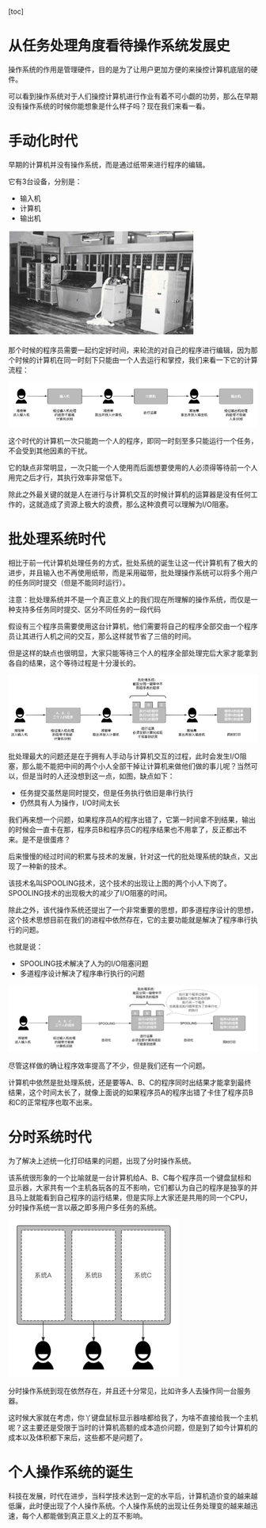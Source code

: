 [toc]

# 从任务处理角度看待操作系统发展史

操作系统的作用是管理硬件，目的是为了让用户更加方便的来操控计算机底层的硬件。

可以看到操作系统对于人们操控计算机进行作业有着不可小觑的功劳，那么在早期没有操作系统的时候你能想象是什么样子吗？现在我们来看一看。

# 手动化时代

早期的计算机并没有操作系统，而是通过纸带来进行程序的编辑。

它有3台设备，分别是：

- 输入机
- 计算机
- 输出机

![img](images/eb54a91dea9ca9c9dacaa0b587f82c27.png)

那个时候的程序员需要一起约定好时间，来轮流的对自己的程序进行编辑，因为那个时候的计算机在同一时刻下只能由一个人去运行和掌控，我们来看一下它的计算流程：

![image-20210630134129418](images/c45596d6a811d5cd4220257e4f6d1e76.png)

这个时代的计算机一次只能跑一个人的程序，即同一时刻至多只能运行一个任务，不会受到其他因素的干扰。

它的缺点非常明显，一次只能一个人使用而后面想要使用的人必须得等待前一个人用完之后才行，其执行效率非常低下。

除此之外最关键的就是人在进行与计算机交互的时候计算机的运算器是没有任何工作的，这就造成了资源上极大的浪费，那么这种浪费可以理解为I/O阻塞。

# 批处理系统时代

相比于前一代计算机处理任务的方式，批处系统的诞生让这一代计算机有了极大的进步，并且输入也不再使用纸带，而是采用磁带，批处理操作系统可以将多个用户的任务同时提交（但是不能同时运行）。

注意：批处理系统并不是一个真正意义上的我们现在所理解的操作系统，而仅是一种支持多任务同时提交、区分不同任务的一段代码

假设有三个程序员需要使用这台计算机，他们需要将自己的程序全部交由一个程序员让其进行人机之间的交互，那么这样就节省了三倍的时间。

但是这样的缺点也很明显，大家只能等待三个人的程序全部处理完后大家才能拿到各自的结果，这个等待过程是十分漫长的。

![image-20210630140902727](images/c8532fc6a743750b5ebc8799e5ae370a.png)

批处理最大的问题还是在于拥有人手动与计算机交互的过程，此时会发生I/O阻塞，那么能不能把中间的两个小人全部干掉让计算机来做他们做的事儿呢？当然可以，但是当时的人还没想到这一点，如图，缺点如下：

- 任务提交虽然是同时提交，但是任务执行依旧是串行执行
- 仍然具有人为操作，I/O时间太长

我们再来想一个问题，如果程序员A的程序出错了，它第一时间拿不到结果，输出的时候会一直卡在那，程序员B和程序员C的程序结果也不用拿了，反正都出不来。是不是很蛋疼？

后来慢慢的经过时间的积累与技术的发展，针对这一代的批处理系统的缺点，又出现了一种新的技术。

该技术名叫SPOOLING技术，这个技术的出现让上图的两个小人下岗了。SPOOLING技术的出现极大的减少了I/O阻塞的时间。

除此之外，该代操作系统还提出了一个非常重要的思想，即多道程序设计的思想，这个技术思想目前在我们的进程中依然存在，它的主要功能就是解决了程序串行执行的问题。

也就是说：

- SPOOLING技术解决了人为的I/O阻塞问题
- 多道程序设计解决了程序串行执行的问题

![image-20210630141330323](images/797190f9abbc7b87096d9e124c7524db.png)

尽管这样做的确让程序效率提高了不少，但是我们还有一个问题。

计算机中依然是批处理系统，还是要等A、B、C的程序同时出结果才能拿到最终结果，这个时间太长了，就像上面说的如果程序员A的程序出错了卡住了程序员B和C的正常程序也取不出来。

# 分时系统时代

为了解决上述统一化打印结果的问题，出现了分时操作系统。

该系统很形象的一个比喻就是一台计算机给A、B、C每个程序员一个键盘鼠标和显示器，大家共有一个主机各玩各的互不影响，它们都认为自己的程序是独享的并且马上就能看到自己程序的运行结果，但是实际上大家还是共用的同一个CPU，分时操作系统一言以蔽之即多用户多任务的系统。

![image-20210630142154012](images/045cfad81cc34b79ba00ebc78197cd95.png)

分时操作系统到现在依然存在，并且还十分常见，比如许多人去操作同一台服务器。

这时候大家就在考虑，你丫键盘鼠标显示器啥都给我了，为啥不直接给我一个主机呢？这主要还是受限于当时的计算机高额的成本造价问题，但是到了如今计算机的成本以及体积都下来后，这些都不是问题了。

# 个人操作系统的诞生

科技在发展，时代在进步，当科学技术达到一定的水平后，计算机造价变的越来越低廉，此时便出现了个人操作系统。个人操作系统的出现让任务处理变的越来越迅速，每个人都能做到真正意义上的互不影响。